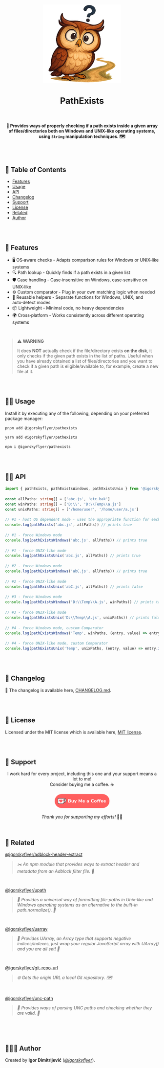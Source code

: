 <div align="center">
  <img src="https://raw.githubusercontent.com/igorskyflyer/npm-pathexists/main/media/pathexists.png" alt="Icon of PathExists" width="256" height="256">
  <h1>PathExists</h1>
</div>

<br>

<h4 align="center">
  🧲 Provides ways of properly checking if a path exists inside a given array of files/directories both on Windows and UNIX-like operating systems, using <code>String</code> manipulation techniques. 🗺
</h4>

<br>
<br>

## 📃 Table of Contents

- [Features](#-features)
- [Usage](#-usage)
- [API](#-api)
- [Changelog](#-changelog)
- [Support](#-support)
- [License](#-license)
- [Related](#-related)
- [Author](#-author)

<br>
<br>

## 🤖 Features

- 🖥 OS‑aware checks - Adapts comparison rules for Windows or UNIX‑like systems
- 🔍 Path lookup - Quickly finds if a path exists in a given list
- 🛡 Case handling - Case‑insensitive on Windows, case‑sensitive on UNIX‑like
- ⚙️ Custom comparator - Plug in your own matching logic when needed
- 🔄 Reusable helpers - Separate functions for Windows, UNIX, and auto‑detect modes
- 📦 Lightweight - Minimal code, no heavy dependencies
- 🌍 Cross‑platform - Works consistently across different operating systems

<br>

> ⚠️ **WARNING**
>
> It does **NOT** actually check if the file/directory exists **on the disk**, it only checks if the given path exists in the list of paths. Useful when you have already obtained a list of files/directories and you want to check if a given path is eligible/available to, for example, create a new file at it.
>

<br>
<br>

## 🕵🏼 Usage

Install it by executing any of the following, depending on your preferred package manager:

```bash
pnpm add @igorskyflyer/pathexists
```

```bash
yarn add @igorskyflyer/pathexists
```

```bash
npm i @igorskyflyer/pathexists
```

<br>
<br>

## 🤹🏼 API

```ts
import { pathExists, pathExistsWindows, pathExistsUnix } from '@igorskyflyer/pathexists'

const allPaths: string[] = ['abc.js', 'etc.bak']
const winPaths: string[] = ['D:\\', 'D:\\Temp\\a.js']
const unixPaths: string[] = ['/home/user', '/home/user/a.js']

// #1 - host OS dependent mode - uses the appropriate function for each host OS
console.log(pathExists('abc.js', allPaths)) // prints true

// #1 - force Windows mode
console.log(pathExistsWindows('abc.js', allPaths)) // prints true

// #1 - force UNIX-like mode
console.log(pathExistsUnix('abc.js', allPaths)) // prints true

// #2 - force Windows mode
console.log(pathExistsWindows('abC.js', allPaths)) // prints true

// #2 - force UNIX-like mode
console.log(pathExistsUnix('abC.js', allPaths)) // prints false

// #3 - force Windows mode
console.log(pathExistsWindows('D:\\Temp\\A.js', winPaths)) // prints true

// #3 - force UNIX-like mode
console.log(pathExistsUnix('D:\\Temp\\A.js', unixPaths)) // prints false

// #4 - force Windows mode, custom Comparator
console.log(pathExistsWindows('Temp', winPaths, (entry, value) => entry.indexOf(value) > -1)) // prints true

// #4 - force UNIX-like mode, custom Comparator
console.log(pathExistsUnix('Temp', unixPaths, (entry, value) => entry.indexOf(value) > -1)) // prints true
```

<br>
<br>

## 📝 Changelog

📑 The changelog is available here, [CHANGELOG.md](https://github.com/igorskyflyer/npm-pathexists/blob/main/CHANGELOG.md).

<br>
<br>

## 🪪 License

Licensed under the MIT license which is available here, [MIT license](https://github.com/igorskyflyer/npm-pathexists/blob/main/LICENSE).

<br>
<br>

## 💖 Support

<div align="center">
  I work hard for every project, including this one and your support means a lot to me!
  <br>
  Consider buying me a coffee. ☕
  <br>
  <br>
  <a href="https://ko-fi.com/igorskyflyer" target="_blank"><img src="https://raw.githubusercontent.com/igorskyflyer/igorskyflyer/main/assets/ko-fi.png" alt="Donate to igorskyflyer" width="180" height="46"></a>
  <br>
  <br>
  <em>Thank you for supporting my efforts!</em> 🙏😊
</div>

<br>
<br>

## 🧬 Related

[@igorskyflyer/adblock-header-extract](https://www.npmjs.com/package/@igorskyflyer/adblock-header-extract)

> _✂️ An npm module that provides ways to extract header and metadata from an Adblock filter file. 📃_

<br>

[@igorskyflyer/upath](https://www.npmjs.com/package/@igorskyflyer/upath)

> _🎍 Provides a universal way of formatting file-paths in Unix-like and Windows operating systems as an alternative to the built-in path.normalize(). 🧬_

<br>

[@igorskyflyer/uarray](https://www.npmjs.com/package/@igorskyflyer/uarray)

> _🎉 Provides UArray, an Array type that supports negative indices/indexes, just wrap your regular JavaScript array with UArray() and you are all set! 🙌_

<br>

[@igorskyflyer/git-repo-url](https://www.npmjs.com/package/@igorskyflyer/git-repo-url)

> _🌐 Gets the origin URL a local Git repository. 🗺️_

<br>

[@igorskyflyer/unc-path](https://www.npmjs.com/package/@igorskyflyer/unc-path)

> _🥽 Provides ways of parsing UNC paths and checking whether they are valid. 🎱_

<br>
<br>
<br>

## 👨🏻‍💻 Author
Created by **Igor Dimitrijević** ([*@igorskyflyer*](https://github.com/igorskyflyer/)).
